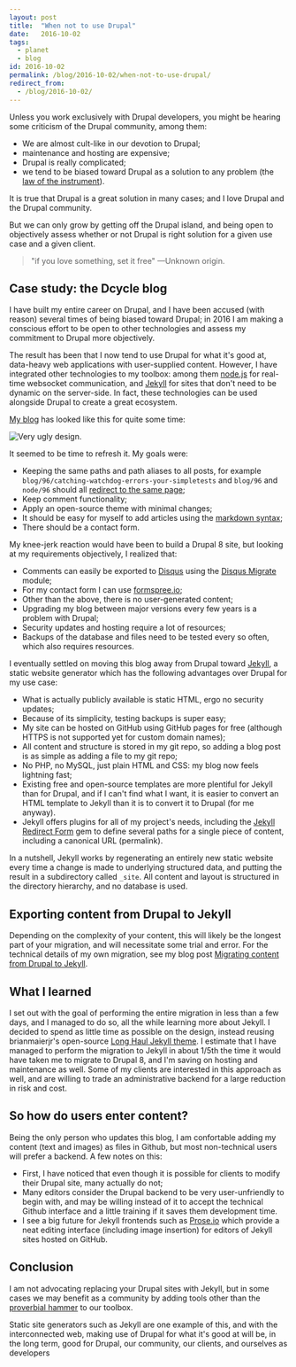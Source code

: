 ```yaml
---
layout: post
title:  "When not to use Drupal"
date:   2016-10-02
tags:
  - planet
  - blog
id: 2016-10-02
permalink: /blog/2016-10-02/when-not-to-use-drupal/
redirect_from:
  - /blog/2016-10-02/
---
```


Unless you work exclusively with Drupal developers, you might be hearing some criticism of the Drupal community, among them:

 * We are almost cult-like in our devotion to Drupal;
 * maintenance and hosting are expensive;
 * Drupal is really complicated;
 * we tend to be biased toward Drupal as a solution to any problem (the [law of the instrument](https://en.wikipedia.org/wiki/Law_of_the_instrument)).

It is true that Drupal is a great solution in many cases; and I love Drupal and the Drupal community.

But we can only grow by getting off the Drupal island, and being open to objectively assess whether or not Drupal is right solution for a given use case and a given client.

> "if you love something, set it free" —Unknown origin.

Case study: the Dcycle blog
-----

I have built my entire career on Drupal, and I have been accused (with reason) several times of being biased toward Drupal; in 2016 I am making a conscious effort to be open to other technologies and assess my commitment to Drupal more objectively.

The result has been that I now tend to use Drupal for what it's good at, data-heavy web applications with user-supplied content. However, I have integrated other technologies to my toolbox: among them [node.js](https://nodejs.org/en/) for real-time websocket communication, and [Jekyll](http://jekyllrb.com) for sites that don't need to be dynamic on the server-side. In fact, these technologies can be used alongside Drupal to create a great ecosystem.

[My blog](http://dcycleproject.org) has looked like this for quite some time:

<img alt="Very ugly design." src="http://blog.dcycle.com/assets/img/ugh.png" />

It seemed to be time to refresh it. My goals were:

 * Keeping the same paths and path aliases to all posts, for example `blog/96/catching-watchdog-errors-your-simpletests` and `blog/96` and `node/96` should all [redirect to the same page](blog/96/catching-watchdog-errors-your-simpletests);
 * Keep comment functionality;
 * Apply an open-source theme with minimal changes;
 * It should be easy for myself to add articles using the [markdown syntax](https://guides.github.com/features/mastering-markdown/);
 * There should be a contact form.

My knee-jerk reaction would have been to build a Drupal 8 site, but looking at my requirements objectively, I realized that:

 * Comments can easily be exported to [Disqus](https://disqus.com) using the [Disqus Migrate](https://www.drupal.org/project/disqus_migrate) module;
 * For my contact form I can use [formspree.io](https://formspree.io/);
 * Other than the above, there is no user-generated content;
 * Upgrading my blog between major versions every few years is a problem with Drupal;
 * Security updates and hosting require a lot of resources;
 * Backups of the database and files need to be tested every so often, which also requires resources.

I eventually settled on moving this blog away from Drupal toward [Jekyll](http://jekyllrb.com), a static website generator which has the following advantages over Drupal for my use case:

 * What is actually publicly available is static HTML, ergo no security updates;
 * Because of its simplicity, testing backups is super easy;
 * My site can be hosted on GitHub using GitHub pages for free (although HTTPS is not supported yet for custom domain names);
 * All content and structure is stored in my git repo, so adding a blog post is as simple as adding a file to my git repo;
 * No PHP, no MySQL, just plain HTML and CSS: my blog now feels lightning fast;
 * Existing free and open-source templates are more plentiful for Jekyll than for Drupal, and if I can't find what I want, it is easier to convert an HTML template to Jekyll than it is to convert it to Drupal (for me anyway).
 * Jekyll offers plugins for all of my project's needs, including the [Jekyll Redirect Form](https://github.com/jekyll/jekyll-redirect-from) gem to define several paths for a single piece of content, including a canonical URL (permalink).

In a nutshell, Jekyll works by regenerating an entirely new static website every time a change is made to underlying structured data, and putting the result in a subdirectory called `_site`. All content and layout is structured in the directory hierarchy, and no database is used.

Exporting content from Drupal to Jekyll
-----

Depending on the complexity of your content, this will likely be the longest part of your migration, and will necessitate some trial and error. For the technical details of my own migration, see my blog post [Migrating content from Drupal to Jekyll](http://dcycleproject/blog/2016-09-30/migrating-drupal-jekyll/).

What I learned
-----

I set out with the goal of performing the entire migration in less than a few days, and I managed to do so, all the while learning more about Jekyll. I decided to spend as little time as possible on the design, instead reusing brianmaierjr's open-source [Long Haul Jekyll theme](https://github.com/brianmaierjr/long-haul). I estimate that I have managed to perform the migration to Jekyll in about 1/5th the time it would have taken me to migrate to Drupal 8, and I'm saving on hosting and maintenance as well. Some of my clients are interested in this approach as well, and are willing to trade an administrative backend for a large reduction in risk and cost.

So how do users enter content?
-----

Being the only person who updates this blog, I am confortable adding my content (text and images) as files in Github, but most non-technical users will prefer a backend. A few notes on this:

 * First, I have noticed that even though it is possible for clients to modify their Drupal site, many actually do not;
 * Many editors consider the Drupal backend to be very user-unfriendly to begin with, and may be willing instead of it to accept the technical Github interface and a little training if it saves them development time.
 * I see a big future for Jekyll frontends such as <a href="http://prose.io/">Prose.io</a> which provide a neat editing interface (including image insertion) for editors of Jekyll sites hosted on GitHub.

Conclusion
-----

I am not advocating replacing your Drupal sites with Jekyll, but in some cases we may benefit as a community by adding tools other than the [proverbial hammer](https://en.wikipedia.org/wiki/Law_of_the_instrument) to our toolbox.

Static site generators such as Jekyll are one example of this, and with the interconnected web, making use of Drupal for what it's good at will be, in the long term, good for Drupal, our community, our clients, and ourselves as developers
